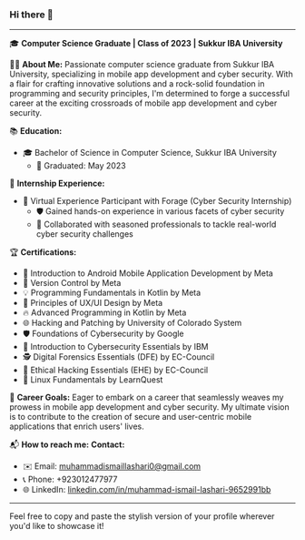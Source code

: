 ### Hi there 👋

---

🎓 **Computer Science Graduate | Class of 2023 | Sukkur IBA University**

👨‍💻 **About Me:**
Passionate computer science graduate from Sukkur IBA University, specializing in mobile app development and cyber security. With a flair for crafting innovative solutions and a rock-solid foundation in programming and security principles, I'm determined to forge a successful career at the exciting crossroads of mobile app development and cyber security.

📚 **Education:**
- 🎓 Bachelor of Science in Computer Science, Sukkur IBA University
  - 📅 Graduated: May 2023

🔐 **Internship Experience:**
- 💼 Virtual Experience Participant with Forage (Cyber Security Internship)
  - 🛡️ Gained hands-on experience in various facets of cyber security
  - 🤝 Collaborated with seasoned professionals to tackle real-world cyber security challenges

🏆 **Certifications:**
- 📱 Introduction to Android Mobile Application Development by Meta
- 🔄 Version Control by Meta
- 💡 Programming Fundamentals in Kotlin by Meta
- 🎨 Principles of UX/UI Design by Meta
- 🔥 Advanced Programming in Kotlin by Meta
- 🌐 Hacking and Patching by University of Colorado System
- 🛡️ Foundations of Cybersecurity by Google
- 🔐 Introduction to Cybersecurity Essentials by IBM
- 🕵️ Digital Forensics Essentials (DFE) by EC-Council
- 🦠 Ethical Hacking Essentials (EHE) by EC-Council
- 🐧 Linux Fundamentals by LearnQuest

💼 **Career Goals:**
Eager to embark on a career that seamlessly weaves my prowess in mobile app development and cyber security. My ultimate vision is to contribute to the creation of secure and user-centric mobile applications that enrich users' lives.

📬 **How to reach me:**
**Contact:**
- ✉️ Email: muhammadismaillashari0@gmail.com
- 📞 Phone: +923012477977
- 🌐 LinkedIn: [linkedin.com/in/muhammad-ismail-lashari-9652991bb](https://www.linkedin.com/in/muhammad-ismail-lashari-9652991bb)

---

Feel free to copy and paste the stylish version of your profile wherever you'd like to showcase it!
<!--
**Ismail1212788/Ismail1212788** is a ✨ _special_ ✨ repository because its `README.md` (this file) appears on your GitHub profile.

Here are some ideas to get you started:

- 🔭 I’m currently working on ...
- 🌱 I’m currently learning ...
- 👯 I’m looking to collaborate on ...
- 🤔 I’m looking for help with ...
- 💬 Ask me about ...

- 😄 Pronouns: ...
- ⚡ Fun fact: ...
-->
